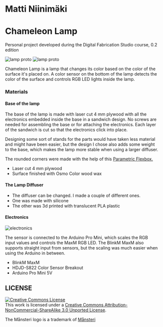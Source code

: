 # Matti Niinimäki
# Chameleon Lamp

Personal project developed during the Digital Fabrication Studio course, 0.2 edition

<img alt="lamp proto" src="https://raw.github.com/DigitalFabricationStudio/Project_0.2/master/matti.niinimaki/finalproject/images/lamp001.jpg" />
<img alt="lamp proto" src="https://raw.github.com/DigitalFabricationStudio/Project_0.2/master/matti.niinimaki/finalproject/images/lamp002.jpg" />

Chameleon Lamp is a lamp that changes its color based on the color of the surface it's placed on. A color sensor on the bottom of the lamp detects the color of the surface and controls RGB LED lights inside the lamp.

### Materials

#### Base of the lamp

The base of the lamp is made with laser cut 4 mm plywood with all the electronics embedded inside the base in a sandwich design. No screws are needed for assembling the base or for attaching the electronics. Each layer of the sandwich is cut so that the electronics click into place.

Designing some sort of stands for the parts would have taken less material and might have been easier, but the design I chose also adds some weight to the base, which makes the lamp more stable when using a larger diffuser.

The rounded corners were made with the help of this <a href="http://www.thingiverse.com/thing:17240">Parametric Flexbox.</a>

<ul>
	<li>Laser cut 4 mm plywood</li>
	<li>Surface finished with Osmo Color wood wax</li>
</ul>

#### The Lamp Diffuser
<ul>
	<li>The diffuser can be changed. I made a couple of different ones.</li>
	<li>One was made with silicone</li>
	<li>The other was 3d printed with translucent PLA plastic</li>
</ul>

#### Electronics
<img alt="electronics" src="https://raw.github.com/DigitalFabricationStudio/Project_0.2/master/matti.niinimaki/finalproject/images/proto001.jpg" />

The sensor is connected to the Arduino Pro Mini, which scales the RGB input values and controls the MaxM RGB LED. The BlinkM MaxM also supports straight input from sensors, but the scaling was much easier when using the Arduino in between.

<ul>
	<li>BlinkM MaxM</li>
	<li>HDJD-S822 Color Sensor Breakout</li>
	<li>Arduino Pro Mini 5V</li>
</ul>


## LICENSE
<a rel="license" href="http://creativecommons.org/licenses/by-nc-sa/3.0/deed.en_US"><img alt="Creative Commons License" style="border-width:0" src="http://i.creativecommons.org/l/by-nc-sa/3.0/88x31.png" /></a><br />This work is licensed under a <a rel="license" href="http://creativecommons.org/licenses/by-nc-sa/3.0/deed.en_US">Creative Commons Attribution-NonCommercial-ShareAlike 3.0 Unported License</a>.

The Månsteri logo is a trademark of <a href="http://mansteri.com/">Månsteri </a>